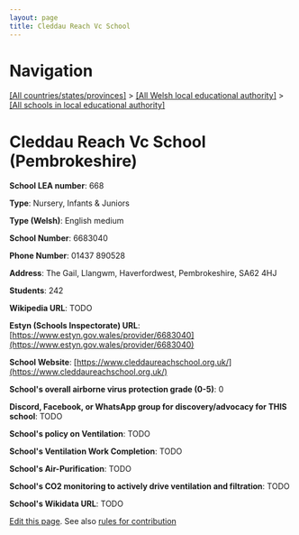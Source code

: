 ```yaml
---
layout: page
title: Cleddau Reach Vc School
---
```

# Navigation

[[All countries/states/provinces]](../../..) > [[All Welsh local educational authority]](../..) > [[All schools in local educational authority]](..)

# Cleddau Reach Vc School (Pembrokeshire)

**School LEA number**: 668

**Type**: Nursery, Infants & Juniors

**Type (Welsh)**: English medium

**School Number**: 6683040

**Phone Number**: 01437 890528

**Address**: The Gail, Llangwm, Haverfordwest, Pembrokeshire, SA62 4HJ

**Students**: 242

**Wikipedia URL**: TODO

**Estyn (Schools Inspectorate) URL**: [https://www.estyn.gov.wales/provider/6683040](https://www.estyn.gov.wales/provider/6683040)

**School Website**: [https://www.cleddaureachschool.org.uk/](https://www.cleddaureachschool.org.uk/)

**School's overall airborne virus protection grade (0-5)**: 0

**Discord, Facebook, or WhatsApp group for discovery/advocacy for THIS school**: TODO

**School's policy on Ventilation**: TODO

**School's Ventilation Work Completion**: TODO

**School's Air-Purification**: TODO

**School's CO2 monitoring to actively drive ventilation and filtration**: TODO

**School's Wikidata URL**: TODO




[Edit this page](https://github.com/VentilationProject/Wales/edit/prif/./Pembrokeshire/Cleddau_Reach_Vc_School.md). See also [rules for contribution](../../../contribution-rules/)